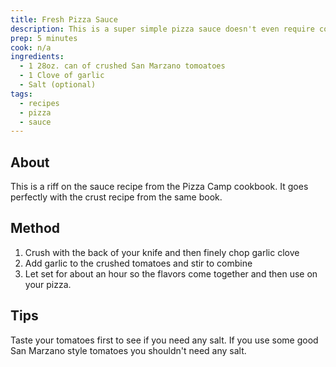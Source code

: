```yaml
---
title: Fresh Pizza Sauce
description: This is a super simple pizza sauce doesn't even require cooking. Just make sure to use some really good canned tomatoes
prep: 5 minutes
cook: n/a
ingredients:
  - 1 28oz. can of crushed San Marzano tomoatoes
  - 1 Clove of garlic
  - Salt (optional)
tags:
  - recipes
  - pizza
  - sauce
---
```

## About
This is a riff on the sauce recipe from the Pizza Camp cookbook. It goes perfectly with the crust recipe from the same book.

## Method
1. Crush with the back of your knife and then finely chop garlic clove
1. Add garlic to the crushed tomatoes and stir to combine
1. Let set for about an hour so the flavors come together and then use on your pizza.

## Tips
Taste your tomatoes first to see if you need any salt. If you use some good San Marzano style tomatoes you shouldn't need any salt.